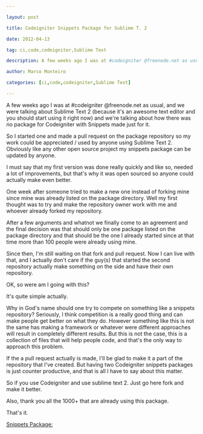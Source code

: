---
layout: post
title: Codeigniter Snippets Package for Sublime T. 2
date: 2012-04-13
tag: ci,code,codeigniter,Sublime Text
description: A few weeks ago I was at #codeigniter @freenode.net as usual, and we were talking about Sublime Text 2 (because it's an awesome text editor and you should start using
author: Marco Monteiro
categories: [ci,code,codeigniter,Sublime Text]
---

A few weeks ago I was at #codeigniter @freenode.net as usual, and we were talking about Sublime Text 2 (because it's an awesome text editor and you should start using it right now) and we're talking about how there was no package for Codeigniter with Snippets made just for it.

So I started one and made a pull request on the package repository so my work could be appreciated / used by anyone using Sublime Text 2. Obviously like any other open source project my snippets package can be updated by anyone.
<!--more-->
I must say that my first version was done really quickly and like so, needed a lot of improvements, but that's why it was open sourced so anyone could actually make even better.

One week after someone tried to make a new one instead of forking mine since mine was already listed on the package directory. Well my first thought was to try and make the repository owner work with me and whoever already forked my repository. 

After a few arguments and whatnot we finally come to an agreement and the final decision was that should only be one package listed on the package directory and that should be the one I already started since at that time more than 100 people were already using mine.

Since then, I'm still waiting on that fork and pull request. Now I can live with that, and I actually don't care if the guy(s) that started the second repository actually make something on the side and have their own repository.

OK, so were am I going with this?

It's quite simple actually. 

Why in God's name should one try to compete on something like a snippets repository? Seriously, I think competition is a really good thing and can make people get better on what they do. However something like this is not the same has making a framework or whatever were different approaches will result in completely different results. But this is not the case, this is a collection of files that will help people code, and that's the only way to approach this problem. 

If the a pull request actually is made, I'll be glad to make it a part of the repository that I've created. But having two Codeigniter snippets packages is just counter productive, and that is all I have to say about this matter.

So if you use Codeigniter and use sublime text 2. Just go here fork and make it better.

Also, thank you all the 1000+ that are already using this package.

That's it.

[Snippets Package:](http://github.com/mpmont/ci-snippets)